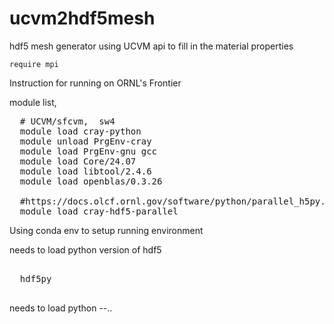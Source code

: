 # ucvm2hdf5mesh

hdf5 mesh generator using UCVM api to fill in the material properties

    require mpi

Instruction for running on ORNL's Frontier

module list,
<pre>
  # UCVM/sfcvm,  sw4
  module load cray-python
  module unload PrgEnv-cray 
  module load PrgEnv-gnu gcc
  module load Core/24.07
  module load libtool/2.4.6
  module load openblas/0.3.26

  #https://docs.olcf.ornl.gov/software/python/parallel_h5py.html
  module load cray-hdf5-parallel
</pre>

Using conda env to setup running environment

needs to load python version of hdf5 
<pre>
    
  hdf5py

</pre>

needs to load python --..
